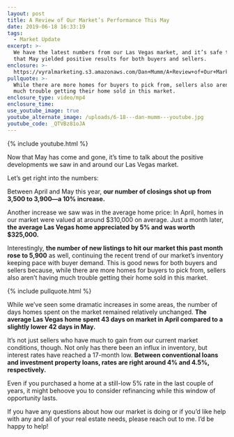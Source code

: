 ```yaml
---
layout: post
title: A Review of Our Market’s Performance This May
date: 2019-06-18 16:33:19
tags:
  - Market Update
excerpt: >-
  We have the latest numbers from our Las Vegas market, and it’s safe to say
  that May yielded positive results for both buyers and sellers.
enclosure: >-
  https://vyralmarketing.s3.amazonaws.com/Dan+Mumm/A+Review+of+Our+Markets+Performance+This+May.mp4
pullquote: >-
  While there are more homes for buyers to pick from, sellers also aren’t having
  much trouble getting their home sold in this market.
enclosure_type: video/mp4
enclosure_time:
use_youtube_image: true
youtube_alternate_image: /uploads/6-18---dan-mumm---youtube.jpg
youtube_code: _QTVBz81oJA
---
```


{% include youtube.html %}

Now that May has come and gone, it’s time to talk about the positive developments we saw in and around our Las Vegas market.&nbsp;

Let’s get right into the numbers:&nbsp;

Between April and May this year, **our number of closings shot up from 3,500 to 3,900—a 10% increase.**

Another increase we saw was in the average home price: In April, homes in our market were valued at around $310,000 on average. Just a month later, **the average Las Vegas home appreciated by 5% and was worth $325,000.&nbsp;**

Interestingly, **the number of new listings to hit our market this past month rose to 5,900** as well, continuing the recent trend of our market’s inventory keeping pace with buyer demand. This is good news for both buyers and sellers because, while there are more homes for buyers to pick from, sellers also aren’t having much trouble getting their home sold in this market.&nbsp;

{% include pullquote.html %}

While we’ve seen some dramatic increases in some areas, the number of days homes spent on the market remained relatively unchanged. **The average Las Vegas home spent 43 days on market in April compared to a slightly lower 42 days in May. &nbsp; &nbsp; &nbsp;**

It’s not just sellers who have much to gain from our current market conditions, though. Not only has there been an influx in inventory, but interest rates have reached a 17-month low. **Between conventional loans and investment property loans, rates are right around 4% and 4.5%, respectively.&nbsp;**

Even if you purchased a home at a still-low 5% rate in the last couple of years, it might behoove you to consider refinancing while this window of opportunity lasts.&nbsp;

If you have any questions about how our market is doing or if you’d like help with any and all of your real estate needs, please reach out to me. I’d be happy to help\!&nbsp;
